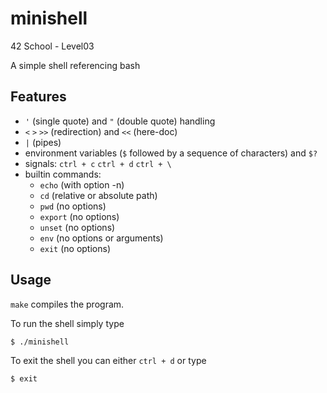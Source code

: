 # minishell
42 School - Level03

A simple shell referencing bash

## Features

+ `'` (single quote) and `"` (double quote) handling
+ `<` `>` `>>` (redirection) and `<<` (here-doc)
+ `|` (pipes)
+ environment variables (`$` followed by a sequence of characters) and `$?`
+ signals: `ctrl + c` `ctrl + d` `ctrl + \`
+ builtin commands:
    + `echo` (with option -n)
    + `cd` (relative or absolute path)
    + `pwd` (no options)
    + `export` (no options)
    + `unset` (no options)
    + `env` (no options or arguments)
    + `exit` (no options)

## Usage

`make` compiles the program.

To run the shell simply type
```
$ ./minishell
```
To exit the shell you can either `ctrl + d` or type
```
$ exit
```
